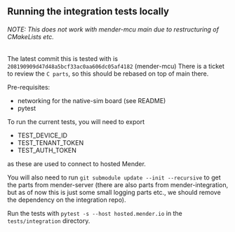 ## Running the integration tests locally

###### NOTE: This does _not_ work with mender-mcu main due to restructuring of CMakeLists etc.
The latest commit this is tested with is `208190909d47d48a5bcf33ac0aa606dc05af4182` (mender-mcu)
There is a ticket to review the `C parts`, so this should be rebased on top of main there.

Pre-requisites:
 - networking for the native-sim board (see README)
 - pytest

To run the current tests, you will need to export
 - TEST_DEVICE_ID
 - TEST_TENANT_TOKEN
 - TEST_AUTH_TOKEN

as these are used to connect to hosted Mender.

You will also need to run `git submodule update --init --recursive` to get
the parts from mender-server (there are also parts from mender-integration, but
as of now this is just some small logging parts etc., we should remove the dependency on
the integration repo).

Run the tests with `pytest -s --host hosted.mender.io` in the `tests/integration` directory.
